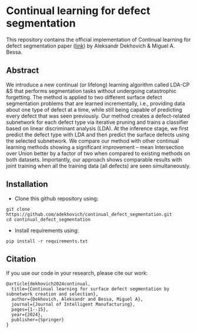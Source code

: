 # Continual learning for defect segmentation

This repository contains the official implementation of Continual learning for defect segmentation paper ([link](https://link.springer.com/article/10.1007/s10845-024-02393-4)) by Aleksandr Dekhovich & Miguel A. Bessa.

## Abstract

We introduce a new continual (or lifelong) learning algorithm called LDA-CP &S that performs segmentation tasks without undergoing catastrophic forgetting. The method is applied to two different surface defect segmentation problems that are learned incrementally, i.e., providing data about one type of defect at a time, while still being capable of predicting every defect that was seen previously. Our method creates a defect-related subnetwork for each defect type via iterative pruning and trains a classifier based on linear discriminant analysis (LDA). At the inference stage, we first predict the defect type with LDA and then predict the surface defects using the selected subnetwork. We compare our method with other continual learning methods showing a significant improvement – mean Intersection over Union better by a factor of two when compared to existing methods on both datasets. Importantly, our approach shows comparable results with joint training when all the training data (all defects) are seen simultaneously.

## Installation

* Clone this github repository using:
```
git clone https://github.com/adekhovich/continual_defect_segmentation.git
cd continual_defect_segmentation
```

* Install requirements using:
```
pip install -r requirements.txt
```


## Citation

If you use our code in your research, please cite our work:
```
@article{dekhovich2024continual,
  title={Continual learning for surface defect segmentation by subnetwork creation and selection},
  author={Dekhovich, Aleksandr and Bessa, Miguel A},
  journal={Journal of Intelligent Manufacturing},
  pages={1--15},
  year={2024},
  publisher={Springer}
}
``` 
